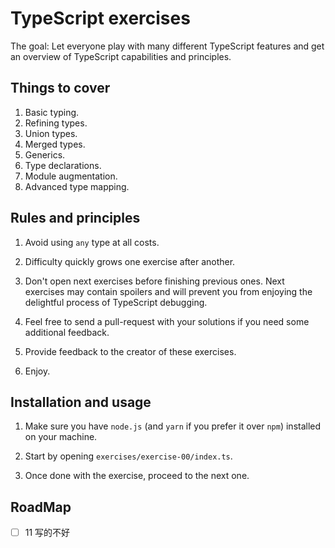 # TypeScript exercises

The goal: Let everyone play with many different TypeScript features
and get an overview of TypeScript capabilities and principles.

## Things to cover

1.  Basic typing.
2.  Refining types.
3.  Union types.
4.  Merged types.
5.  Generics.
6.  Type declarations.
7.  Module augmentation.
8.  Advanced type mapping.

## Rules and principles

1.  Avoid using `any` type at all costs.

2.  Difficulty quickly grows one exercise after another.

3.  Don't open next exercises before finishing previous ones.
    Next exercises may contain spoilers and will prevent you
    from enjoying the delightful process of TypeScript debugging.

4.  Feel free to send a pull-request with your solutions if you
    need some additional feedback.

5.  Provide feedback to the creator of these exercises.

6.  Enjoy.

## Installation and usage

1.  Make sure you have `node.js` (and `yarn` if you prefer it over `npm`)
    installed on your machine.

2.  Start by opening `exercises/exercise-00/index.ts`.

3.  Once done with the exercise, proceed to the next one.

## RoadMap

- [ ] 11 写的不好
